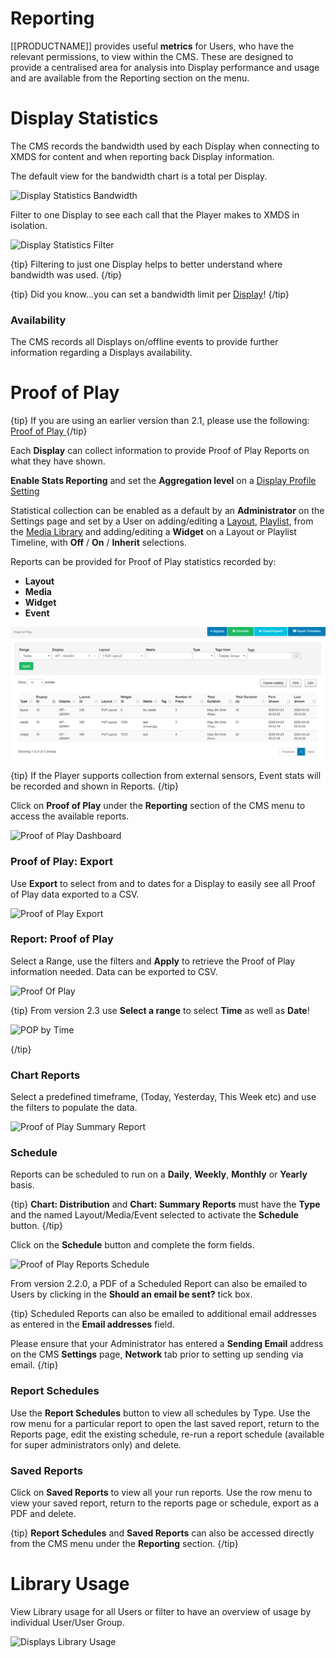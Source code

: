 <!--toc=displays-->

# Reporting

[[PRODUCTNAME]] provides useful **metrics** for Users, who have the relevant permissions, to view within the CMS. These are designed to provide a centralised area for analysis into Display performance and usage and are available from the Reporting section on the menu.

# Display Statistics

The CMS records the bandwidth used by each Display when connecting to XMDS for content and when reporting back Display information. 

The default view for the bandwidth chart is a total per Display.

![Display Statistics Bandwidth](img/displays_statistics_bandwidth.png)



Filter to one Display to see each call that the Player makes to XMDS in isolation.



![Display Statistics Filter](img/displays_statistics_filter.png)

{tip}
Filtering to just one Display helps to better understand where bandwidth was used.
{/tip}

{tip}
Did you know...you can set a bandwidth limit per [Display](displays.html)!
{/tip}

### Availability

The CMS records all Displays on/offline events to provide further information regarding a Displays availability. 

# Proof of Play

{tip}
If you are using an earlier version than 2.1, please use the following: [Proof of Play ](displays_proof_of_play_1.8.html)
{/tip}

Each **Display** can collect information to provide Proof of Play Reports on what they have shown.

**Enable Stats Reporting** and set the **Aggregation level** on a [Display Profile Setting](displays_settings.html)

Statistical collection can be enabled as a default by an **Administrator** on the Settings page and set by a User on adding/editing a [Layout](layouts.html), [Playlist](media_playlists.html), from the [Media Library](media_library.html) and adding/editing a **Widget** on a Layout or Playlist Timeline, with **Off** / **On** / **Inherit** selections.

Reports can be provided for Proof of Play statistics recorded by:

- **Layout**
- **Media**
- **Widget**
- **Event**

![Proof of Play by Type](img/v2_proof_of_play_type.png)

{tip}
If the Player supports collection from external sensors, Event stats will be recorded and shown in Reports.
{/tip}

Click on **Proof of Play** under the **Reporting** section of the CMS menu to access the available reports.

![Proof of Play Dashboard](img/v2_proof_of_play_dashboard.png)

### Proof of Play: Export

Use **Export** to select from and to dates for a Display to easily see all Proof of Play data exported to a CSV.

![Proof of Play Export](img/v2_displays_export_proof_of_play.png)

### Report: Proof of Play

Select a Range, use the filters and **Apply** to retrieve the Proof of Play information needed. Data can be exported to CSV.

![Proof Of Play](img/displays_proofofplay.png)



{tip}
From version 2.3 use **Select a range**  to select **Time** as well as **Date**!

![POP by Time](img/v2.3_displays_proofofplay_time.png)

{/tip}



### Chart Reports

Select a predefined timeframe, (Today, Yesterday, This Week etc) and use the filters to populate the data.

![Proof of Play Summary Report](img/displays_proofofplay_summary_report.png)

### Schedule

Reports can be scheduled to run on a **Daily**, **Weekly**, **Monthly** or **Yearly** basis. 

{tip}
**Chart: Distribution** and **Chart: Summary Reports** must have the **Type** and the named Layout/Media/Event selected to activate the **Schedule** button.
{/tip}

Click on the **Schedule** button and complete the form fields.

![Proof of Play Reports Schedule](img/displays_proofofplay_report_schedule.png)

From version 2.2.0, a PDF of a Scheduled Report can also be emailed to Users by clicking in the **Should an email be sent?** tick box. 

{tip}
Scheduled Reports can also be emailed to additional email addresses as entered in the **Email addresses** field.

Please ensure that your Administrator has entered a **Sending Email** address on the CMS **Settings** page, **Network** tab prior to setting up sending via email.
{/tip} 

### Report Schedules

Use the **Report Schedules** button to view all schedules by Type. Use the row menu for a particular report to open the last saved report, return to the Reports page, edit the existing schedule, re-run a report schedule (available for super administrators only) and delete.

### Saved Reports

Click on **Saved Reports** to view all your run reports. Use the row menu to view your saved report, return to the reports page or schedule, export as a PDF and delete.

{tip}
**Report Schedules** and **Saved Reports** can also be accessed directly from the CMS menu under the **Reporting** section.
{/tip}

# Library Usage

View Library usage for all Users or filter to have an overview of usage by individual User/User Group. 

![Displays Library Usage](img/displays_library_usage.png)
